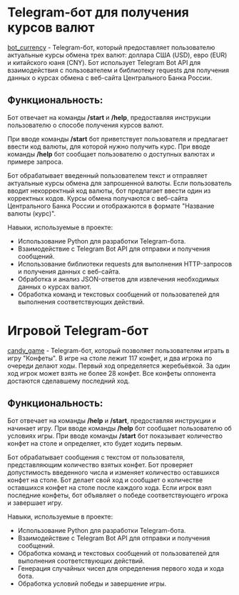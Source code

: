 # Telegram-бот для получения курсов валют

[bot_currency](https://github.com/Jessjesss/Tg_bot/blob/main/bot_currency.py) - Telegram-бот, который предоставляет пользователю актуальные курсы обмена трех валют: доллара США (USD), евро (EUR) и китайского юаня (CNY). Бот использует Telegram Bot API для взаимодействия с пользователем и библиотеку requests для получения данных о курсах обмена с веб-сайта Центрального Банка России.

## Функциональность:

Бот отвечает на команды **/start** и **/help**, предоставляя инструкции пользователю о способе получения курсов валют.

При вводе команды **/start** бот приветствует пользователя и предлагает ввести код валюты, для которой нужно получить курс.
При вводе команды **/help** бот сообщает пользователю о доступных валютах и примере запроса.

Бот обрабатывает введенный пользователем текст и отправляет актуальные курсы обмена для запрошенной валюты.
Если пользователь вводит некорректный код валюты, бот предлагает ввести один из корректных кодов.
Курсы обмена получаются с веб-сайта Центрального Банка России и отображаются в формате "Название валюты (курс)".

Навыки, используемые в проекте: 

- Использование Python для разработки Telegram-бота.
- Взаимодействие с Telegram Bot API для отправки и получения сообщений.
- Использование библиотеки requests для выполнения HTTP-запросов и получения данных с веб-сайта.
- Обработка и анализ JSON-ответов для извлечения необходимых данных о курсах валют.
- Обработка команд и текстовых сообщений от пользователей для выполнения соответствующих действий.


# Игровой Telegram-бот 

[candy_game](https://github.com/Jessjesss/Tg_bot/blob/main/bot_gaming.py) - Telegram-бот, который позволяет пользователям играть в игру "Конфеты". В игре на столе лежит 117 конфет, и два игрока по очереди делают ходы. Первый ход определяется жеребьёвкой. За один ход игрок может взять не более 28 конфет. Все конфеты оппонента достаются сделавшему последний ход.

## Функциональность:

Бот отвечает на команды **/help** и **/start**, предоставляя инструкции и начинает игру.
При вводе команды **/help** бот сообщает пользователю об условиях игры.
При вводе команды **/start** бот показывает количество конфет на столе и определяет, кто будет ходить первым.

Бот обрабатывает сообщения с текстом от пользователя, представляющим количество взятых конфет.
Бот проверяет допустимость введенного числа и изменяет количество оставшихся конфет на столе.
Бот делает свой ход и сообщает о количестве оставшихся конфет на столе после каждого хода.
Если игрок взял последние конфеты, бот объявляет о победе соответствующего игрока и завершает игру.

Навыки, используемые в проекте:

- Использование Python для разработки Telegram-бота.
- Взаимодействие с Telegram Bot API для отправки и получения сообщений.
- Обработка команд и текстовых сообщений от пользователей для выполнения соответствующих действий.
- Генерация случайных чисел для определения первого хода и хода бота.
- Обработка условий победы и завершение игры.
